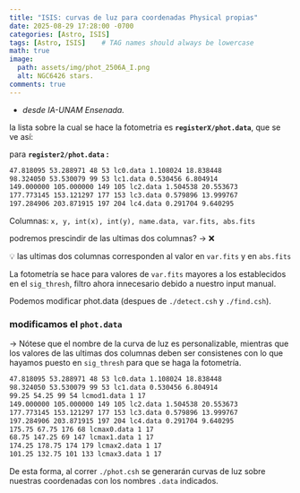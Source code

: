 ```yaml
---
title: "ISIS: curvas de luz para coordenadas Physical propias"
date: 2025-08-29 17:28:00 -0700
categories: [Astro, ISIS]
tags: [Astro, ISIS]    # TAG names should always be lowercase
math: true
image:
  path: assets/img/phot_2506A_I.png
  alt: NGC6426 stars.
comments: true
---
```


* _desde IA-UNAM Ensenada._

la lista sobre la cual se hace la fotometria es **`registerX/phot.data`**, que se ve así: 

para **`register2/phot.data` :**

```bash
47.818095 53.288971 48 53 lc0.data 1.108024 18.838448
98.324050 53.530079 99 53 lc1.data 0.530456 6.804914
149.000000 105.000000 149 105 lc2.data 1.504538 20.553673
177.773145 153.121297 177 153 lc3.data 0.579896 13.999767
197.284906 203.871915 197 204 lc4.data 0.291704 9.640295
```

Columnas: `x, y, int(x), int(y), name.data, var.fits, abs.fits`

<aside>
podremos prescindir de las ultimas dos columnas?  → ❌
</aside>

💡 las ultimas dos columnas corresponden al valor en `var.fits` y en `abs.fits`

La fotometría se hace para valores de `var.fits` mayores a los establecidos en el `sig_thresh`, filtro ahora innecesario debido a nuestro input manual. 

Podemos modificar phot.data (despues de `./detect.csh` y  `./find.csh`). 

### modificamos el `phot.data`
→ Nótese que el nombre de la curva de luz es personalizable, mientras que los valores de las ultimas dos columnas deben ser consistenes con lo que hayamos puesto en `sig_thresh` para que se haga la fotometría.

```bash
47.818095 53.288971 48 53 lc0.data 1.108024 18.838448
98.324050 53.530079 99 53 lc1.data 0.530456 6.804914
99.25 54.25 99 54 lcmod1.data 1 17
149.000000 105.000000 149 105 lc2.data 1.504538 20.553673
177.773145 153.121297 177 153 lc3.data 0.579896 13.999767
197.284906 203.871915 197 204 lc4.data 0.291704 9.640295
175.75 67.75 176 68 lcmax0.data 1 17
68.75 147.25 69 147 lcmax1.data 1 17
174.25 178.75 174 179 lcmax2.data 1 17
101.25 132.75 101 133 lcmax3.data 1 17
```

De esta forma, al correr `./phot.csh` se generarán curvas de luz sobre nuestras coordenadas con los nombres `.data` indicados. 